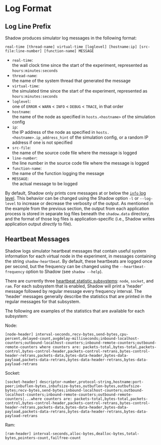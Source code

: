 # Log Format

## Log Line Prefix

Shadow produces simulator log messages in the following format:

```text
real-time [thread-name] virtual-time [loglevel] [hostname:ip] [src-file:line-number] [function-name] MESSAGE
```

- `real-time`:  
the wall clock time since the start of the experiment, represented as `hours:minutes:seconds`
- `thread-name`:  
the name of the system thread that generated the message
- `virtual-time`:  
the simulated time since the start of the experiment, represented as `hours:minutes:seconds`
- `loglevel`:  
one of `ERROR` < `WARN` < `INFO` < `DEBUG` < `TRACE`, in that order
- `hostname`:  
the name of the node as specified in `hosts.<hostname>` of the simulation config
- `ip`:  
the IP address of the node as specified in `hosts.<hostname>.ip_address_hint` of the simulation config, or a random IP address if one is not specified  
- `src-file`:  
the name of the source code file where the message is logged
- `line-number`:  
the line number in the source code file where the message is logged
- `function-name`:  
the name of the function logging the message
- `MESSAGE`:  
the actual message to be logged

By default, Shadow only prints core messages at or below the [`info` log level](shadow_config_options.md#generallog_level). This behavior can be changed using the Shadow option `-l` or `--log-level` to increase or decrease the verbosity of the output. As mentioned in the example from the previous section, the output from each application process is stored in separate log files beneath the `shadow.data` directory, and the format of those log files is application-specific (i.e., Shadow writes application output _directly_ to file).

## Heartbeat Messages

Shadow logs simulator heartbeat messages that contain useful system information for each virtual node in the experiment, in messages containing the string `shadow-heartbeat`. By default, these heartbeats are logged once per second, but the frequency can be changed using the `--heartbeat-frequency` option to Shadow (see `shadow --help`).

There are currently three [heartbeat statistic subsystems](shadow_config_options.md#host_defaultsheartbeat_log_info): `node`, `socket`, and `ram`. For each subsystem that is enabled, Shadow will print a 'header' message followed by regular message every frequency interval. The 'header' messages generally describe the statistics that are printed in the regular messages for that subsystem.

The following are examples of the statistics that are available for each subsystem:

Node:

```
[node-header] interval-seconds,recv-bytes,send-bytes,cpu-percent,delayed-count,avgdelay-milliseconds;inbound-localhost-counters;outbound-localhost-counters;inbound-remote-counters;outbound-remote-counters where counters are: packets-total,bytes-total,packets-control,bytes-control-header,packets-control-retrans,bytes-control-header-retrans,packets-data,bytes-data-header,bytes-data-payload,packets-data-retrans,bytes-data-header-retrans,bytes-data-payload-retrans
```

Socket:

```
[socket-header] descriptor-number,protocol-string,hostname:port-peer;inbuflen-bytes,inbufsize-bytes,outbuflen-bytes,outbufsize-bytes;recv-bytes,send-bytes;inbound-localhost-counters;outbound-localhost-counters;inbound-remote-counters;outbound-remote-counters|...where counters are: packets-total,bytes-total,packets-control,bytes-control-header,packets-control-retrans,bytes-control-header-retrans,packets-data,bytes-data-header,bytes-data-payload,packets-data-retrans,bytes-data-header-retrans,bytes-data-payload-retrans
```

Ram:

```
[ram-header] interval-seconds,alloc-bytes,dealloc-bytes,total-bytes,pointers-count,failfree-count
```

